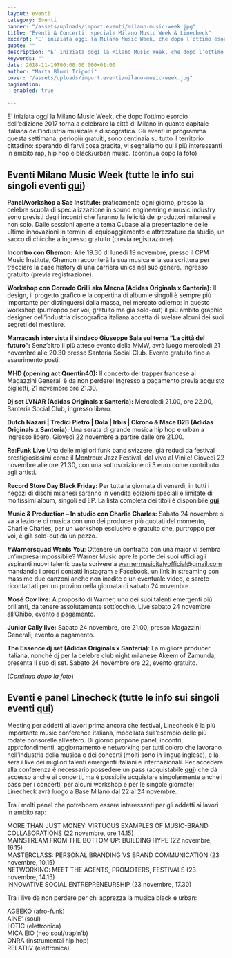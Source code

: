 ```yaml
---
layout: eventi
category: Eventi
banner: "/assets/uploads/import.eventi/milano-music-week.jpg"
title: "Eventi & Concerti: speciale Milano Music Week & Linecheck"
excerpt: "E’ iniziata oggi la Milano Music Week, che dopo l’ottimo esordio dell’edizione 2017 torna a celebrare la città di Milano in quanto capitale italiana dell’industria musicale e discografica. Gli eventi in programma questa settimana, perlopiù gratuiti, sono centinaia su tutto il territorio cittadino: sperando di farvi cosa gradita, vi segnaliamo qui i più interessanti in [&hellip"
quote: ""
description: "E’ iniziata oggi la Milano Music Week, che dopo l’ottimo esordio dell’edizione 2017 torna a celebrare la città di Milano in quanto capitale italiana dell’industria musicale e discografica. Gli eventi in programma questa settimana, perlopiù gratuiti, sono centinaia su tutto il territorio cittadino: sperando di farvi cosa gradita, vi segnaliamo qui i più interessanti in [&hellip"
keywords: ""
date: 2018-11-19T00:00:00.000+01:00
author: "Marta Blumi Tripodi"
cover: "/assets/uploads/import.eventi/milano-music-week.jpg"
pagination:
  enabled: true

---
```


E’ iniziata oggi la Milano Music Week, che dopo l’ottimo esordio dell’edizione 2017 torna a celebrare la città di Milano in quanto capitale italiana dell’industria musicale e discografica. Gli eventi in programma questa settimana, perlopiù gratuiti, sono centinaia su tutto il territorio cittadino: sperando di farvi cosa gradita, vi segnaliamo qui i più interessanti in ambito rap, hip hop e black/urban music. (continua dopo la foto)

## Eventi Milano Music Week (tutte le info sui singoli eventi [qui](https://www.milanomusicweek.it/))

**Panel/workshop a Sae Institute:** praticamente ogni giorno, presso la celebre scuola di specializzazione in sound engineering e music industry sono previsti degli incontri che faranno la felicità dei produttori milanesi e non solo. Dalle sessioni aperte a tema Cubase alla presentazione delle ultime innovazioni in termini di equipaggiamento e attrezzature da studio, un sacco di chicche a ingresso gratuito (previa registrazione).

**Incontro con Ghemon:** Alle 19.30 di lunedì 19 novembre, presso il CPM Music Institute, Ghemon racconterà la sua musica e la sua scrittura per tracciare la case history di una carriera unica nel suo genere. Ingresso gratuito (previa registrazione).

**Workshop con Corrado Grilli aka Mecna (Adidas Originals x Santeria):** Il design, il progetto grafico e la copertina di album e singoli è sempre più importante per distinguersi dalla massa, nel mercato odierno: in questo workshop (purtroppo per voi, gratuito ma già sold-out) il più ambito graphic designer dell’industria discografica italiana accetta di svelare alcuni dei suoi segreti del mestiere.

**Marracash intervista il sindaco Giuseppe Sala sul tema “La città del futuro”:** Senz’altro il più atteso evento della MMW, avrà luogo mercoledì 21 novembre alle 20.30 presso Santeria Social Club. Evento gratuito fino a esaurimento posti.

**MHD (opening act Quentin40):** Il concerto del trapper francese ai Magazzini Generali è da non perdere! Ingresso a pagamento previa acquisto biglietti, 21 novembre ore 21.30.

**Dj set LVNAR (Adidas Originals x Santeria):** Mercoledì 21.00, ore 22.00, Santeria Social Club, ingresso libero.

**Dutch Nazari | Tredici Pietro | Dola | Irbis | Ckrono & Mace B2B (Adidas Originals x Santeria):** Una serata di grande musica hip hop e urban a ingresso libero. Giovedì 22 novembre a partire dalle ore 21.00.

**Re:Funk** **Live**:Una delle migliori funk band svizzere, già reduci da festival prestigiosissimi come il Montreux Jazz Festival, dal vivo al Vinile! Giovedì 22 novembre alle ore 21.30, con una sottoscrizione di 3 euro come contributo agli artisti.

**Record Store Day Black Friday:** Per tutta la giornata di venerdì, in tutti i negozi di dischi milanesi saranno in vendita edizioni speciali e limitate di moltissimi album, singoli ed EP. La lista completa dei titoli è disponibile [**qui**](https://bit.ly/2qJk8Ko).

**Music & Production – In studio con Charlie Charles:** Sabato 24 novembre si va a lezione di musica con uno dei producer più quotati del momento, Charlie Charles, per un workshop esclusivo e gratuito che, purtroppo per voi, è già sold-out da un pezzo.

**#Warnersquad Wants You**: Ottenere un contratto con una major vi sembra un’impresa impossibile? Warner Music apre le porte dei suoi uffici agli aspiranti nuovi talenti: basta scrivere a warnermusicitalyofficial@gmail.com mandando i propri contatti Instagram e Facebook, un link in streaming con massimo due canzoni anche non inedite e un eventuale video, e sarete ricontattati per un provino nella giornata di sabato 24 novembre.

**Mosé Cov live:** A proposito di Warner, uno dei suoi talenti emergenti più brillanti, da tenere assolutamente sott’occhio. Live sabato 24 novembre all’Ohibò, evento a pagamento.

**Junior Cally live:** Sabato 24 novembre, ore 21.00, presso Magazzini Generali; evento a pagamento.

**The Essence dj set (Adidas Originals x Santeria)**: La migliore producer italiana, nonché dj per la celebre club night milanese Akeem of Zamunda, presenta il suo dj set. Sabato 24 novembre ore 22, evento gratuito.

(_Continua dopo la foto_)

## Eventi e panel Linecheck (tutte le info sui singoli eventi [qui](http://www.linecheckfestival.com))

Meeting per addetti ai lavori prima ancora che festival, Linecheck è la più importante music conference italiana, modellata sull’esempio delle più rodate consorelle all’estero. Di giorno propone panel, incontri, approfondimenti, aggiornamento e networking per tutti coloro che lavorano nell’industria della musica e dei concerti (molti sono in lingua inglese), e la sera i live dei migliori talenti emergenti italiani e internazionali. Per accedere alla conferenza è necessario possedere un pass (acquistabile [**qui**](https://www.diyticket.it/taWSwG)) che dà accesso anche ai concerti, ma è possibile acquistare singolarmente anche i pass per i concerti, per alcuni workshop e per le singole giornate: Linecheck avrà luogo a Base Milano dal 22 al 24 novembre.

Tra i molti panel che potrebbero essere interessanti per gli addetti ai lavori in ambito rap:

MORE THAN JUST MONEY: VIRTUOUS EXAMPLES OF MUSIC-BRAND COLLABORATIONS (22 novembre, ore 14.15)  
MAINSTREAM FROM THE BOTTOM UP: BUILDING HYPE (22 novembre, 16.15)  
MASTERCLASS: PERSONAL BRANDING VS BRAND COMMUNICATION (23 novembre, 10.15)  
NETWORKING: MEET THE AGENTS, PROMOTERS, FESTIVALS (23 novembre, 14.15)  
INNOVATIVE SOCIAL ENTREPRENEURSHIP (23 novembre, 17.30)

Tra i live da non perdere per chi apprezza la musica black e urban:

AGBEKO (afro-funk)  
AINE’ (soul)  
LOTIC (elettronica)  
MICA EIO (neo soul/trap’n’b)  
ONRA (instrumental hip hop)  
RELATIIV (elettronica)  